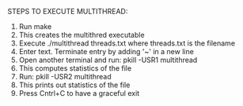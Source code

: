 STEPS TO EXECUTE MULTITHREAD:

1. Run make
2. This creates the multithred executable
3. Execute ./multithread threads.txt where threads.txt is the filename
4. Enter text. Terminate entry by adding '~' in a new line
4. Open another terminal and run: pkill -USR1 multithread
5. This computes statistics of the file
6. Run: pkill -USR2 multithread
7. This prints out statistics of the file
8. Press Cntrl+C to have a graceful exit
